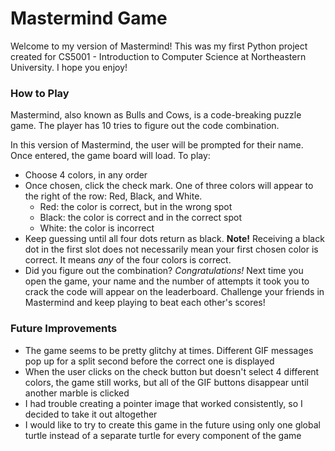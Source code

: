 # Mastermind Game  

Welcome to my version of Mastermind! This was my first Python project created for CS5001 - Introduction to Computer Science at Northeastern University. 
I hope you enjoy!  

### How to Play  

Mastermind, also known as Bulls and Cows, is a code-breaking puzzle game. The player has 10 tries to figure out the code combination.  

In this version of Mastermind, the user will be prompted for their name. Once entered, the game board will load. To play:  
  - Choose 4 colors, in any order
  - Once chosen, click the check mark. One of three colors will appear to the right of the row: Red, Black, and White.
      - Red: the color is correct, but in the wrong spot
      - Black: the color is correct and in the correct spot
      - White: the color is incorrect
  - Keep guessing until all four dots return as black. **Note!** Receiving a black dot in the first slot does not necessarily mean your first chosen color is correct. It means *any* of the four colors is correct.
  - Did you figure out the combination? *Congratulations!* Next time you open the game, your name and the number of attempts it took you to crack the code will appear on
  the leaderboard. Challenge your friends in Mastermind and keep playing to beat each other's scores!
  
  ### Future Improvements  
  
  - The game seems to be pretty glitchy at times. Different GIF messages pop up for a split second before the correct one is displayed
  - When the user clicks on the check button but doesn't select 4 different colors, the game still works, but all of the GIF buttons disappear until another marble is clicked
  - I had trouble creating a pointer image that worked consistently, so I decided to take it out altogether
  - I would like to try to create this game in the future using only one global turtle instead of a separate turtle for every component of the game
